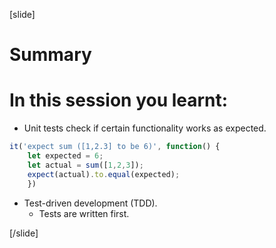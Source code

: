 [slide]

# Summary

# In this session you learnt:

- Unit tests check if certain functionality works as expected.
```js
it('expect sum ([1,2.3] to be 6)', function() {
    let expected = 6;
    let actual = sum([1,2,3]);
    expect(actual).to.equal(expected);
    })
```

- Test-driven development (TDD).
    - Tests are written first.

[/slide]